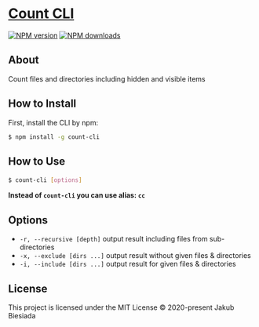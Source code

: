 # [Count CLI](https://github.com/awesome-cli/count-cli)

[![NPM version](http://img.shields.io/npm/v/count-cli.svg?style=flat-square)](https://www.npmjs.com/package/count-cli)
[![NPM downloads](http://img.shields.io/npm/dm/count-cli.svg?style=flat-square)](https://www.npmjs.com/package/count-cli)

## About
Count files and directories including hidden and visible items

## How to Install
First, install the CLI by npm:
```bash
$ npm install -g count-cli
```

## How to Use
#### 
```bash
$ count-cli [options]
```

**Instead of `count-cli` you can use alias: `cc`**

## Options
- `-r, --recursive [depth]` output result including files from sub-directories
- `-x, --exclude [dirs ...]` output result without given files & directories
- `-i, --include [dirs ...]` output result for given files & directories

## License
This project is licensed under the MIT License © 2020-present Jakub Biesiada
